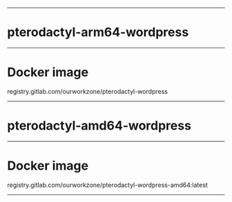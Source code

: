 -----------------------------
# pterodactyl-arm64-wordpress
*****************************************************************************


# Docker image

registry.gitlab.com/ourworkzone/pterodactyl-wordpress



----------------------------
# pterodactyl-amd64-wordpress
*******************************************************************************



# Docker image


registry.gitlab.com/ourworkzone/pterodactyl-wordpress-amd64:latest




********************************************************************************
